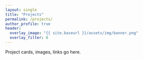 ```yaml
---
layout: single
title: "Projects"
permalink: /projects/
author_profile: true
header:
  overlay_image: "{{ site.baseurl }}/assets/img/banner.png"
  overlay_filter: 0
---
```


Project cards, images, links go here.
